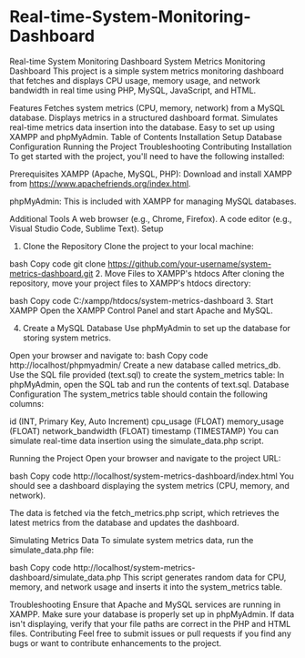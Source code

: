 # Real-time-System-Monitoring-Dashboard
Real-time System Monitoring Dashboard
System Metrics Monitoring Dashboard
This project is a simple system metrics monitoring dashboard that fetches and displays CPU usage, memory usage, and network bandwidth in real time using PHP, MySQL, JavaScript, and HTML.

Features
Fetches system metrics (CPU, memory, network) from a MySQL database.
Displays metrics in a structured dashboard format.
Simulates real-time metrics data insertion into the database.
Easy to set up using XAMPP and phpMyAdmin.
Table of Contents
Installation
Setup
Database Configuration
Running the Project
Troubleshooting
Contributing
Installation
To get started with the project, you'll need to have the following installed:

Prerequisites
XAMPP (Apache, MySQL, PHP):
Download and install XAMPP from https://www.apachefriends.org/index.html.

phpMyAdmin:
This is included with XAMPP for managing MySQL databases.

Additional Tools
A web browser (e.g., Chrome, Firefox).
A code editor (e.g., Visual Studio Code, Sublime Text).
Setup
1. Clone the Repository
Clone the project to your local machine:

bash
Copy code
git clone https://github.com/your-username/system-metrics-dashboard.git
2. Move Files to XAMPP's htdocs
After cloning the repository, move your project files to XAMPP's htdocs directory:

bash
Copy code
C:/xampp/htdocs/system-metrics-dashboard
3. Start XAMPP
Open the XAMPP Control Panel and start Apache and MySQL.

4. Create a MySQL Database
Use phpMyAdmin to set up the database for storing system metrics.

Open your browser and navigate to:
bash
Copy code
http://localhost/phpmyadmin/
Create a new database called metrics_db.
Use the SQL file provided (text.sql) to create the system_metrics table:
In phpMyAdmin, open the SQL tab and run the contents of text.sql.
Database Configuration
The system_metrics table should contain the following columns:

id (INT, Primary Key, Auto Increment)
cpu_usage (FLOAT)
memory_usage (FLOAT)
network_bandwidth (FLOAT)
timestamp (TIMESTAMP)
You can simulate real-time data insertion using the simulate_data.php script.

Running the Project
Open your browser and navigate to the project URL:

bash
Copy code
http://localhost/system-metrics-dashboard/index.html
You should see a dashboard displaying the system metrics (CPU, memory, and network).

The data is fetched via the fetch_metrics.php script, which retrieves the latest metrics from the database and updates the dashboard.

Simulating Metrics Data
To simulate system metrics data, run the simulate_data.php file:

bash
Copy code
http://localhost/system-metrics-dashboard/simulate_data.php
This script generates random data for CPU, memory, and network usage and inserts it into the system_metrics table.

Troubleshooting
Ensure that Apache and MySQL services are running in XAMPP.
Make sure your database is properly set up in phpMyAdmin.
If data isn't displaying, verify that your file paths are correct in the PHP and HTML files.
Contributing
Feel free to submit issues or pull requests if you find any bugs or want to contribute enhancements to the project.
